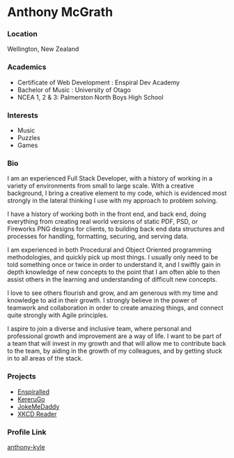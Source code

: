 # Anthony McGrath

### Location

Wellington, New Zealand

### Academics

- Certificate of Web Development : Enspiral Dev Academy
- Bachelor of Music : University of Otago
- NCEA 1, 2 & 3: Palmerston North Boys High School

### Interests

- Music
- Puzzles
- Games

### Bio

I am an experienced Full Stack Developer, with a history of working in a variety of environments from small to large scale. With a creative background, I bring a creative element to my code, which is evidenced most strongly in the lateral thinking I use with my approach to problem solving. 

I have a history of working both in the front end, and back end, doing everything from creating real world versions of static PDF, PSD, or Fireworks PNG designs for clients, to building back end data structures and processes for handling, formatting, securing, and serving data. 

I am experienced in both Procedural and Object Oriented programming methodologies, and quickly pick up most things. I usually only need to be told something once or twice in order to understand it, and I swiftly gain in depth knowledge of new concepts to the point that I am often able to then assist others in the learning and understanding of difficult new concepts. 

I love to see others flourish and grow, and am generous with my time and knowledge to aid in their growth. I strongly believe in the power of teamwork and collaboration in order to create amazing things, and connect quite strongly with Agile principles. 

I aspire to join a diverse and inclusive team, where personal and professional growth and improvement are a way of life. I want to be part of a team that will invest in my growth and that will allow me to contribute back to the team, by aiding in the growth of my colleagues, and by getting stuck in to all areas of the stack.

### Projects

- [Enspiralled](https://anthonykyle.co.nz/enspiralled)
- [KereruGo](https://KereruGo.herokuapp.com)
- [JokeMeDaddy](https://JokeMeDaddy.herokuapp.com)
- [XKCD Reader](https://pilcrowmicro.com/xkcd-react/)

### Profile Link

[anthony-kyle](https://github.com/anthony-kyle)